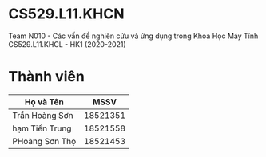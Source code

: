 # CS529.L11.KHCN
Team N010 - Các vấn đề nghiên cứu và ứng dụng trong Khoa Học Máy Tính
CS529.L11.KHCL - HK1 (2020-2021)

# Thành viên
| Họ và Tên           | MSSV     |
| ------------------- | -------- |
| Trần Hoàng Sơn | 18521351 |
| hạm Tiến Trung    |18521558 |
| PHoàng Sơn Thọ        |18521453 |


